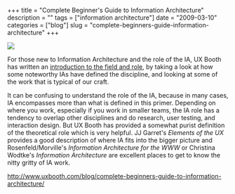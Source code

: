 +++
title = "Complete Beginner's Guide to Information Architecture"
description = ""
tags = ["information architecture"]
date = "2009-03-10"
categories = ["blog"]
slug = "complete-beginners-guide-information-architecture"
+++



  <div class="notebook-screenshot"><a href="http://www.uxbooth.com/blog/complete-beginners-guide-to-information-architecture/"><img src="/media/bluga/wt49b6876898194.jpg"/></a></div><p>For those new to Information Architecture and the role of the IA, UX Booth has written an <a href="http://www.uxbooth.com/blog/complete-beginners-guide-to-information-architecture/">introduction to the field and role</a>, by taking a look at how some noteworthy IAs have defined the discipline, and looking at some of the work that is typical of our craft. </p>
<p>It can be confusing to understand the role of the IA, because in many cases, IA encompasses more than what is defined in this primer. Depending on where you work, especially if you work in smaller teams, the IA role has a tendency to overlap other disciplines and do research, user testing, and interaction design. But UX Booth has provided a somewhat purist definition of the theoretical role which is very helpful. JJ Garret's <em>Elements of the UX</em> provides a good description of where IA fits into the bigger picture and Rosenfeld/Morville's <em>Information Architecture for the WWW</em> or Christina Wodtke's <em>Information Architecture</em> are excellent places to get to know the nitty gritty of IA work.</p>
    
  <a href="http://www.uxbooth.com/blog/complete-beginners-guide-to-information-architecture/">http://www.uxbooth.com/blog/complete-beginners-guide-to-information-architecture/</a>
